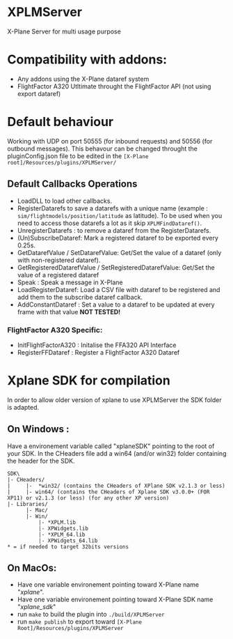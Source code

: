 # XPLMServer
X-Plane Server for multi usage purpose

# Compatibility with addons:
- Any addons using the X-Plane dataref system
- FlightFactor A320 Utltimate throught the FlightFactor API (not using export dataref)

# Default behaviour
Working with UDP on port 50555 (for inbound requests) and 50556 (for outbound messages).
This behavour can be changed throught the pluginConfig.json file to be edited in the ``` [X-Plane root]/Resources/plugins/XPLMServer/ ```

## Default Callbacks Operations
- LoadDLL to load other callbacks.
- RegisterDatarefs to save a datarefs with a unique name (example : ``` sim/flightmodels/position/latitude ``` as latitude). To be used when you need to access those datarefs a lot as it skip ```XPLMFindDataref()```.
- UnregisterDatarefs : to remove a dataref from the RegisterDatarefs.
- (Un)SubscribeDataref: Mark a registered dataref to be exported every 0.25s.
- GetDatarefValue / SetDatarefValue: Get/Set the value of a dataref (only with non-registered dataref).
- GetRegisteredDatarefValue / SetRegisteredDatarefValue: Get/Set the value of a registered dataref
- Speak : Speak a message in X-Plane
- LoadRegisterDataref: Load a CSV file with dataref to be registered and add them to the subscribe dataref callback.
- AddConstantDataref : Set a value to a dataref to be updated at every frame with that value **NOT TESTED!**
### FlightFactor A320 Specific:
- InitFlightFactorA320 : Initalise the FFA320 API Interface
- RegisterFFDataref : Register a FlightFactor A320 Dataref

# Xplane SDK for compilation
In order to allow older version of xplane to use XPLMServer the SDK folder is adapted.

## On Windows :
Have a environement variable called "xplaneSDK" pointing to the root of your SDK.
In the CHeaders file add a win64 (and/or win32) folder containing the header for the SDK. 
```
SDK\
|- CHeaders/
|     |-  *win32/ (contains the CHeaders of XPlane SDK v2.1.3 or less)
|     |- win64/ (contains the CHeaders of Xplane SDK v3.0.0+ (FOR XP11) or v2.1.3 (or less) (for any other XP version)
|- Libraries/
      |- Mac/
      |- Win/
          |- *XPLM.lib
          |- XPWidgets.lib
          |- *XPLM_64.lib
          |- XPWidgets_64.lib
* = if needed to target 32bits versions
```
## On MacOs:
 - Have one variable environement pointing toward X-Plane name "*xplane*".
 - Have one variable environement pointing toward X-Plane SDK name "*xplane_sdk*"
 - run ```make``` to build the plugin into ```./build/XPLMServer```
 - run ```make publish``` to export toward ```[X-Plane Root]/Resources/plugins/XPLMServer```
